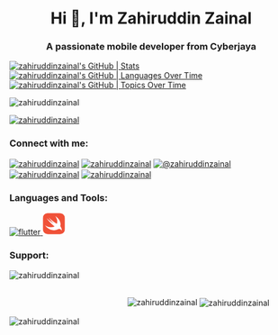 <h1 align="center">Hi 👋, I'm Zahiruddin Zainal</h1>
<h3 align="center">A passionate mobile developer from Cyberjaya</h3>

[![zahiruddinzainal's GitHub | Stats](https://stats.quine.sh/zahiruddinzainal/github?theme=dark)](https://quine.sh?utm_source=widgets&utm_campaign=zahiruddinzainal)
[![zahiruddinzainal's GitHub | Languages Over Time](https://stats.quine.sh/zahiruddinzainal/languages-over-time?theme=dark)](https://quine.sh?utm_source=widgets&utm_campaign=zahiruddinzainal)
[![zahiruddinzainal's GitHub | Topics Over Time](https://stats.quine.sh/zahiruddinzainal/topics-over-time?theme=dark)](https://quine.sh?utm_source=widgets&utm_campaign=zahiruddinzainal)

<p align="left"> <img src="https://komarev.com/ghpvc/?username=zahiruddinzainal&label=Profile%20views&color=0e75b6&style=flat" alt="zahiruddinzainal" /> </p>

<p align="left"> <a href="https://github.com/ryo-ma/github-profile-trophy"><img src="https://github-profile-trophy.vercel.app/?username=zahiruddinzainal" alt="zahiruddinzainal" /></a> </p>

<h3 align="left">Connect with me:</h3>
<p align="left">
<a href="https://linkedin.com/in/zahiruddinzainal" target="blank"><img align="center" src="https://raw.githubusercontent.com/rahuldkjain/github-profile-readme-generator/master/src/images/icons/Social/linked-in-alt.svg" alt="zahiruddinzainal" height="30" width="40" /></a>
<a href="https://stackoverflow.com/users/zahiruddinzainal" target="blank"><img align="center" src="https://raw.githubusercontent.com/rahuldkjain/github-profile-readme-generator/master/src/images/icons/Social/stack-overflow.svg" alt="zahiruddinzainal" height="30" width="40" /></a>
<a href="https://medium.com/@zahiruddinzainal" target="blank"><img align="center" src="https://raw.githubusercontent.com/rahuldkjain/github-profile-readme-generator/master/src/images/icons/Social/medium.svg" alt="@zahiruddinzainal" height="30" width="40" /></a>
<a href="https://www.leetcode.com/zahiruddinzainal" target="blank"><img align="center" src="https://raw.githubusercontent.com/rahuldkjain/github-profile-readme-generator/master/src/images/icons/Social/leet-code.svg" alt="zahiruddinzainal" height="30" width="40" /></a>
<a href="https://discord.gg/zahiruddinzainal" target="blank"><img align="center" src="https://raw.githubusercontent.com/rahuldkjain/github-profile-readme-generator/master/src/images/icons/Social/discord.svg" alt="zahiruddinzainal" height="30" width="40" /></a>
</p>

<h3 align="left">Languages and Tools:</h3>
<p align="left"> <a href="https://flutter.dev" target="_blank" rel="noreferrer"> <img src="https://www.vectorlogo.zone/logos/flutterio/flutterio-icon.svg" alt="flutter" width="40" height="40"/> </a> <a href="https://developer.apple.com/swift/" target="_blank" rel="noreferrer"> <img src="https://raw.githubusercontent.com/devicons/devicon/master/icons/swift/swift-original.svg" alt="swift" width="40" height="40"/> </a> </p>


<h3 align="left">Support:</h3>
<p><a href="https://www.buymeacoffee.com/zahiruddinzainal"> <img align="left" src="https://cdn.buymeacoffee.com/buttons/v2/default-yellow.png" height="50" width="210" alt="zahiruddinzainal" /></a></p><br><br>


<p><img align="left" src="https://github-readme-stats.vercel.app/api/top-langs?username=zahiruddinzainal&show_icons=true&locale=en&layout=compact" alt="zahiruddinzainal" /></p>

<p>&nbsp;<img align="center" src="https://github-readme-stats.vercel.app/api?username=zahiruddinzainal&show_icons=true&locale=en" alt="zahiruddinzainal" /></p>

<p><img align="center" src="https://github-readme-streak-stats.herokuapp.com/?user=zahiruddinzainal&" alt="zahiruddinzainal" /></p>

